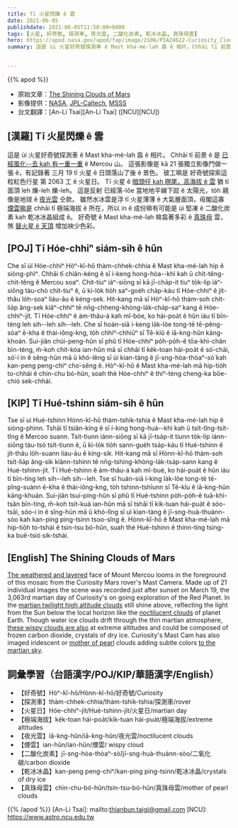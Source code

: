 ```yaml
---
title: Tī 火星閃爍 ê 雲
date: 2021-06-05
publishdate: 2021-06-05T11:50:00+0800
tags: [火星, 好奇號, 探測車, 夜光雲, 二酸化炭素, 乾冰冰晶, 真珠母雲]
hero: https://apod.nasa.gov/apod/fap/image/2106/PIA24622-Curiosity_Clouds_Mont_Mercou.jpg
summary: 這是 ùi 火星好奇號探測車 ê Mast kha-mé-lah 翕 ê 相片。Chhāi tī 前景 ê 是 已經風化--去 kah 有一重一重 ê Mercou 山。


---
```


{{% apod %}}

- 原始文章：[The Shining Clouds of Mars](https://apod.nasa.gov/apod/ap210605.html)
- 影像提供：[NASA](http://www.nasa.gov/), [JPL-Caltech](http://www.jpl.nasa.gov/), [MSSS](http://www.msss.com/)
- 台文翻譯：[An-Li Tsai][An-Li Tsai] ([NCU][NCU])

## [漢羅] Tī 火星閃爍 ê 雲

這是 ùi 火星好奇號探測車 ê Mast kha-mé-lah 翕 ê 相片。
Chhāi tī 前景 ê 是 [已經風化--去 kah 有一重一重][The weathered and layered t] ê Mercou 山。
這張影像是 kā 21 張獨立影像鬥做一張 ê，有記錄著 三月 19 tī 火星 ê 日頭落山了後 ê 景色。
彼工嘛是 好奇號探索這粒紅色行星 第 2063 工 ê 火星日。
Tī 火星 ê [暗頭仔 kah 暝尾，高海拔 ê 雲][martian twilight high altitude clouds] 猶 tī 面頂 leh 爍-leh 爍-leh。
這是反射 已經落-lǒe 當地地平線下跤 ê 太陽光，to̍h 親像是地球 ê [夜光雲][noctilucent clouds] 仝款。
雖然水冰雲是浮 tī 火星薄薄 ê 大氣層面頂，毋閣這寡 [煙雲嘛是][these wispy clouds are also] chhāi tī 極端海拔 ê 所在，所以 in ê 成份嘛有可能是 ùi 堅凍 ê 二酸化炭素 kah 乾冰冰晶組成 ê。
好奇號 ê Mast kha-mé-lah 嘛翕著多彩 ê [真珠母][mother of pearl] 雲，煞 [替火星 ê 天頂][to the martian sky] 增加袂少色彩。

## [POJ] Tī Hóe-chhiⁿ siám-sih ê hûn

Che sī ùi Hóe-chhiⁿ Hòⁿ-kî-hō thàm-chhek-chhia ê Mast kha-mé-lah hip ê siòng-phìⁿ.
Chhāi tī chiân-kéng ê sī í-keng hong-hòa--khì kah ū chi̍t-têng-chi̍t-têng ê Mercou soaⁿ.
Chit-tiuⁿ iáⁿ-siōng sī kā jī-cha̍p-it tiuⁿ to̍k-li̍p iáⁿ-siōng tàu-chò chi̍t-tiuⁿ ê, ū kì-lo̍k tio̍h saⁿ-goe̍h cha̍p-káu tī Hóe-chhiⁿ ê ji̍t-thâu lo̍h-soaⁿ liáu-āu ê kéng-sek.
Hit-kang mā sī Hòⁿ-kî-hō thàm-soh chi̍t-lia̍p âng-sek kiâⁿ-chhiⁿ tē nn̄g-chheng-khòng-la̍k-cha̍p-saⁿ kang ê Hóe-chhiⁿ-ji̍t.
Tī Hóe-chhiⁿ ê àm-thâu-á kah mî-bóe, ko hái-poa̍t ê hûn iáu tī bīn-téng leh sih--leh sih--leh.
Che sī hoán-siā í-keng la̍k-lǒe tong-tē tē-pêng-sòaⁿ ē-kha ê thài-iông-kng, to̍h chhiⁿ-chhiūⁿ sī Tē-kiû ê iā-kng-hûn kāng-khoán.
Sui-jiân chúi-peng-hûn sī phû tī Hóe-chhiⁿ po̍h-po̍h-ê tōa-khì-chân bīn-téng, m̄-koh chit-kóa ian-hûn mā sī chhāi tī ke̍k-toan hái-poa̍t ê só͘-chāi, só͘-í in ê sêng-hūn mā ū khó-lêng sī ùi kian-tàng ê jī-sng-hòa-thòaⁿ-sò͘ kah kan-peng peng-chiⁿ cho͘-sêng ê.
Hòⁿ-kî-hō ê Mast kha-mé-lah mā hip-tio̍h to-chhái ê chin-chu bó-hûn, soah thè Hóe-chhiⁿ ê thiⁿ-téng cheng-ka bōe-chió sek-chhái.

## [KIP] Tī Hué-tshinn siám-sih ê hûn

Tse sī uì Hué-tshinn Hònn-kî-hō thàm-tshik-tshia ê Mast kha-mé-lah hip ê siòng-phìnn.
Tshāi tī tsiân-kíng ê sī í-king hong-huà--khì kah ū tsi̍t-tîng-tsi̍t-tîng ê Mercoo suann.
Tsit-tiunn iánn-siōng sī kā jī-tsa̍p-it tiunn to̍k-li̍p iánn-siōng tàu-tsò tsi̍t-tiunn ê, ū kì-lo̍k tio̍h sann-gue̍h tsa̍p-káu tī Hué-tshinn ê ji̍t-thâu lo̍h-suann liáu-āu ê kíng-sik.
Hit-kang mā sī Hònn-kî-hō thàm-soh tsi̍t-lia̍p âng-sik kiânn-tshinn tē nn̄g-tshing-khòng-la̍k-tsa̍p-sann kang ê Hué-tshinn-ji̍t.
Tī Hué-tshinn ê àm-thâu-á kah mî-bué, ko hái-pua̍t ê hûn iáu tī bīn-tíng leh sih--leh sih--leh.
Tse sī huán-siā í-king la̍k-lǒe tong-tē tē-pîng-suànn ē-kha ê thài-iông-kng, to̍h tshinn-tshīunn sī Tē-kîu ê iā-kng-hûn kāng-khuán.
Sui-jiân tsuí-ping-hûn sī phû tī Hué-tshinn po̍h-po̍h-ê tuā-khì-tsân bīn-tíng, m̄-koh tsit-kuá ian-hûn mā sī tshāi tī ki̍k-tuan hái-pua̍t ê sóo-tsāi, sóo-í in ê sîng-hūn mā ū khó-lîng sī uì kian-tàng ê jī-sng-huà-thuànn-sòo kah kan-ping ping-tsinn tsoo-sîng ê.
Hònn-kî-hō ê Mast kha-mé-lah mā hip-tio̍h to-tshái ê tsin-tsu bó-hûn, suah thè Hué-tshinn ê thinn-tíng tsing-ka buē-tsió sik-tshái.



## [English] The Shining Clouds of Mars

[The weathered and layered][The weathered and layered] face of Mount Mercou looms in the foreground of this mosaic from the Curiosity Mars rover's Mast Camera. Made up of 21 individual images the scene was recorded just after sunset on March 19, the 3,063rd martian day of Curiosity's on going exploration of the Red Planet. In the [martian twilight high altitude clouds][martian twilight high altitude clouds] still shine above, reflecting the light from the Sun below the local horizon like the [noctilucent clouds][noctilucent clouds] of planet Earth. Though water ice clouds drift through the thin martian atmosphere, [these wispy clouds are also][these wispy clouds are also] at extreme altitudes and could be composed of frozen carbon dioxide, crystals of dry ice. Curiosity's Mast Cam has also imaged iridescent or [mother of pearl][mother of pearl] clouds adding subtle colors [to the martian sky][to the martian sky].


## 詞彙學習（台語漢字/POJ/KIP/華語漢字/English）

- 【好奇號】Hòⁿ-kî-hō/Hònn-kî-hō/好奇號/Curiosity
- 【探測車】thàm-chhek-chhia/thàm-tshik-tshia/探測車/rover
- 【火星日】Hóe-chhiⁿ-ji̍t/Hué-tshinn-ji̍t/火星日/martian day
- 【極端海拔】ke̍k-toan hái-poa̍t/ki̍k-tuan hái-pua̍t/極端海拔/extreme altitudes
- 【夜光雲】iā-kng-hûn/iā-kng-hûn/夜光雲/noctilucent clouds
- 【煙雲】ian-hûn/ian-hûn/煙雲/ wispy cloud
- 【二酸化炭素】jī-sng-hòa-thòaⁿ-sò͘/jī-sng-huà-thuànn-sòo/二氧化碳/carbon dioxide
- 【乾冰冰晶】kan-peng peng-chiⁿ/kan-ping ping-tsinn/乾冰冰晶/crystals of dry ice
- 【真珠母雲】chin-chu-bó-hûn/tsin-tsu-bó-hûn/真珠母雲/mother of pearl clouds


{{% /apod %}}
[An-Li Tsai]: mailto:thianbun.taigi@gmail.com
[NCU]: https://www.astro.ncu.edu.tw

[copyright]: https://apod.nasa.gov/apod/fap/lib/about_apod.html#srapply

[The weathered and layered t]:https://apod.tw/daily/20210325/
[The weathered and layered]:https://apod.nasa.gov/apod/ap210325.html
[martian twilight high altitude clouds]:https://www.nasa.gov/feature/jpl/nasa-s-curiosity-rover-captures-shining-clouds-on-mars
[noctilucent clouds]:https://apod.nasa.gov/apod/ap200619.html
[these wispy clouds are also]:https://ui.adsabs.harvard.edu/abs/2018oeps.book..114M/abstract
[mother of pearl]:https://apod.nasa.gov/apod/ap200110.html
[to the martian sky]:https://photojournal.jpl.nasa.gov/catalog/PIA24662
